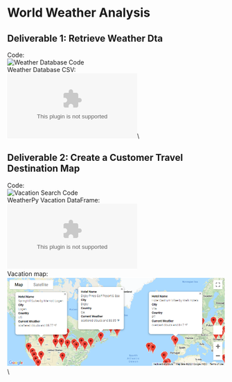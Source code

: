 # World Weather Analysis
## Deliverable 1: Retrieve Weather Dta
Code:\
![Weather Database Code](Weather_Database.ipynb)\
Weather Database CSV:\
![WeatherPy Database](Weather_Database/WeatherPy_Database.csv)\
## Deliverable 2: Create a Customer Travel Destination Map
Code:\
![Vacation Search Code](Vacation_Search.ipynb)\
WeatherPy Vacation DataFrame:\
![WeatherPy DataFrame](Vacation_Search/WeatherPy_vacation.csv)\
Vacation map:
![Vacation map](Vacation_Search/WeatherPy_vacation_map.PNG)\
